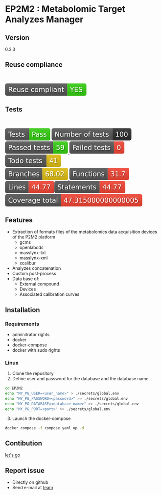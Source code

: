 <!--
© 2025 INRAE
SPDX-FileContributor: Marcellino Palerme <marcellino.palerme@inrae.fr>

SPDX-License-Identifier: MIT
-->

# EP2M2 : Metabolomic Target Analyzes Manager

## Version

0.3.3

## Reuse compliance

<!--REUSE--></br>
[![Reuse compliant](./badges/reuse_compliant.svg)](https://github.com/p2m2/EP2M2/actions/runs/13183056432)<!--REUSE-END-->  

## Tests

<!--GAMFC--></br>
[![result](./badges/tests-result.svg) ![total](./badges/tests-total.svg) ![passed](./badges/tests-passed.svg) ![failed](./badges/tests-failed.svg) ![todo](./badges/tests-todo.svg)](https://github.com/p2m2/EP2M2/actions/runs/13183056432) </br>[![Branches](./badges/coverage-branches.svg) ![Functions](./badges/coverage-functions.svg) ![Lines](./badges/coverage-lines.svg)![Statements](./badges/coverage-statements.svg) ![Coverage total](./badges/coverage-total.svg)](https://github.com/p2m2/EP2M2/actions/runs/13183056432)<!--GAMFC-END-->

## Features

- Extraction of formats files of the metabolomics data acquisition devices of the P2M2 platform
  - gcms
  - openlabcds
  - masslynx-txt
  - masslynx-xml
  - xcalibur
- Analyzes concatenation
- Custom post-process
- Data base of:
  - External compound
  - Devices
  - Associated calibration curves

## Installation

### Requirements  

- adminitrator rights
- docker
- docker-compose
- docker with sudo rights

### Linux

1. Clone the repository
2. Define user and password for the database and the database name

  ```bash
  cd EP2M2
  echo "MY_PG_USER=<user_name>" > ./secrets/global.env
  echo "MY_PG_PASSWORD=<password>" >> ./secrets/global.env
  echo "MY_PG_DATABASE=<database_name>" >> ./secrets/global.env
  echo "MY_PG_PORT=<port>" >> ./secrets/global.env
  ```

3. Launch the docker-compose

  ```bash
  docker compose -f compose.yaml up -d
  ```

## Contibution

[let's go](./doc/contribution.md)

## Report issue

- Directly on github
- Send e-mail at [team](mailto:p2m2-it@inrae.fr)
